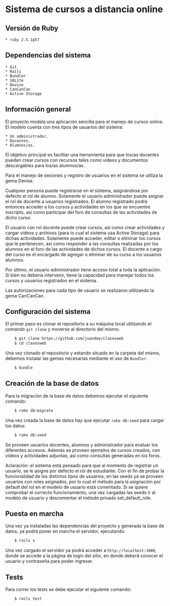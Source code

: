 # Sistema de cursos a distancia online

## Versión de Ruby

	* ruby 2.5.1p57

## Dependencias del sistema

	* Git
	* Rails
	* Bundler
	* SQLite
	* Devise
	* CanCanCan
	* Active Storage

## Información general

El proyecto modela una aplicación sencilla para el manejo de cursos online. El modelo cuenta con tres tipos de usuarios del sistema:

	* Un administrador.
	* Docentes.
	* Alumnos/as.

El objetivo principal es facilitar una herramienta para que los/as docentes puedan crear cursos con recursos tales como videos y documentos descargables para los/as alumnos/as.

Para el manejo de sesiones y registro de usuarios en el sistema se utiliza la gema Devise. 

Cualquier persona puede registrarse en el sistema, asignándose por defecto el rol de alumno. Solamente el usuario administrador puede asignar el rol de docente a usuarios registrados. El alumno registrado podrá entonces acceder a los cursos y actividades en los que se encuentre inscripto, así como participar del foro de consultas de las actividades de dicho curso.

El usuario con rol docente puede crear cursos, así como crear actividades y cargar videos y archivos (para lo cual el sistema usa Active Storage) para dichas actividades. Solamente puede acceder, editar o eliminar los cursos que le pertenecen, así como responder a las consultas realizadas por los alumnos en el foro de las actividades de dichos cursos. El docente a cargo del curso es el encargado de agregar o eliminar de su curso a los usuarios alumnos.

Por último, el usuario administrador tiene acceso total a toda la aplicación. Si bien no debería intervenir, tiene la capacidad para manejar todos los cursos y usuarios registrados en el sistema.

Las autorizaciones para cada tipo de usuario se realizaron utilizando la gema CanCanCan.


## Configuración del sistema

El primer paso es clonar el repositorio a su máquina local utilizando el comando `git clone` y moverse al directorio del mismo.

```bash
	$ git clone https://github.com/juandee/clasesweb
	$ cd clasesweb
```

Una vez clonado el repositorio y estando situado en la carpeta del mismo, debemos instalar las gemas necesarias mediante el uso de `Bundler`.

```bash
	$ bundle
```

## Creación de la base de datos

Para la migración de la base de datos debemos ejecutar el siguiente comando:

```bash
	$ rake db:migrate
```

Una vez creada la base de datos hay que ejecutar `rake db:seed` para cargar los datos:

```bash
	$ rake db:seed
```
Se proveen usuarios docentes, alumnos y administrador para evaluar los diferentes accesos. Además se proveen ejemplos de cursos creados, con videos y actividades adjuntas, así como consultas generadas en los foros.

Aclaración: el sistema está pensado para que al momento de registrar un usuario, se le asigne por defecto el rol de estudiante. Con el fin de probar la funcionalidad de los distintos tipos de usuarios, en las seeds ya se proveen usuarios con roles asignados, por lo cual el método para la asignación por default del rol en el modelo de usuario está comentado. Si se quiere comprobar el correcto funcionamiento, una vez cargadas las seeds ir al modelo de usuario y descomentar el método privado set_default_role.

## Puesta en marcha

Una vez ya instaladas las dependencias del proyecto y generada la base de datos, ya podrá poner en marcha el servidor, ejecutando:

```bash
	$ rails s
```

Una vez cargado el servidor ya podrá acceder a `http://localhost:3000`, donde se accede a la página de login del sitio, en donde deberá conocer el usuario y contraseña para poder ingresar.

## Tests

Para correr los tests se debe ejecutar el siguiente comando:

```bash
	$ rails test
```